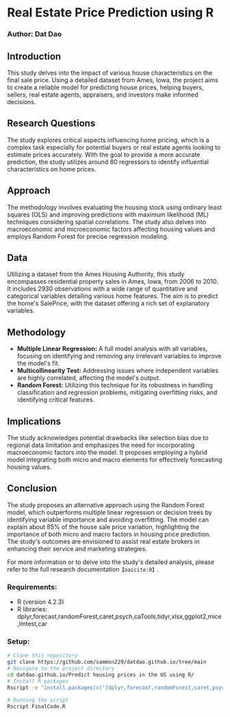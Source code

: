 # Real Estate Price Prediction using R

### Author: Dat Dao
## Introduction
This study delves into the impact of various house characteristics on the final sale price. Using a detailed dataset from Ames, Iowa, the project aims to create a reliable model for predicting house prices, helping buyers, sellers, real estate agents, appraisers, and investors make informed decisions.

## Research Questions
The study explores critical aspects influencing home pricing, which is a complex task especially for potential buyers or real estate agents looking to estimate prices accurately. With the goal to provide a more accurate prediction, the study utilizes around 80 regressors to identify influential characteristics on home prices.

## Approach
The methodology involves evaluating the housing stock using ordinary least squares (OLS) and improving predictions with maximum likelihood (ML) techniques considering spatial correlations. The study also delves into macroeconomic and microeconomic factors affecting housing values and employs Random Forest for precise regression modeling.

## Data
Utilizing a dataset from the Ames Housing Authority, this study encompasses residential property sales in Ames, Iowa, from 2006 to 2010. It includes 2930 observations with a wide range of quantitative and categorical variables detailing various home features. The aim is to predict the home's SalePrice, with the dataset offering a rich set of explanatory variables.

## Methodology
- **Multiple Linear Regression:** A full model analysis with all variables, focusing on identifying and removing any irrelevant variables to improve the model's fit.
- **Multicollinearity Test:** Addressing issues where independent variables are highly correlated, affecting the model's output.
- **Random Forest:** Utilizing this technique for its robustness in handling classification and regression problems, mitigating overfitting risks, and identifying critical features.

## Implications
The study acknowledges potential drawbacks like selection bias due to regional data limitation and emphasizes the need for incorporating macroeconomic factors into the model. It proposes employing a hybrid model integrating both micro and macro elements for effectively forecasting housing values.

## Conclusion
The study proposes an alternative approach using the Random Forest model, which outperforms multiple linear regression or decision trees by identifying variable importance and avoiding overfitting. The model can explain about 85% of the house sale price variation, highlighting the importance of both micro and macro factors in housing price prediction. The study's outcomes are envisioned to assist real estate brokers in enhancing their service and marketing strategies.

For more information or to delve into the study's detailed analysis, please refer to the full research documentation&#8203;``【oaicite:0】``&#8203;.


### Requirements:
- R (version 4.2.3)
- R libraries: dplyr,forecast,randomForest,caret,psych,caTools,tidyr,xlsx,ggplot2,mice,lmtest,car

### Setup:
```bash
# Clone this repository
git clone https://github.com/sammon229/datdao.github.io/tree/main
# Navigate to the project directory
cd datdao.github.io/Predict housing prices in the US using R/
# Install R packages
Rscript -e "install.packages(c('[dplyr,forecast,randomForest,caret,psych,caTools,tidyr,xlsx,ggplot2,mice,lmtest,car]'))"

# Running the script
Rscript FinalCode.R


